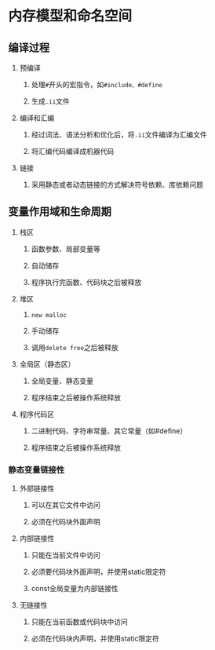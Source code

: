 # 内存模型和命名空间

## 编译过程

1.  预编译

    1.  处理`#`开头的宏指令，如`#include、#define`

    2.  生成`.ii`文件

2.  编译和汇编

    1.  经过词法、语法分析和优化后，将`.ii`文件编译为汇编文件

    2.  将汇编代码编译成机器代码

3.  链接

    1.  采用静态或者动态链接的方式解决符号依赖、库依赖问题

## 变量作用域和生命周期

1.  栈区

    1.  函数参数、局部变量等

    2.  自动储存

    3.  程序执行完函数、代码块之后被释放

2.  堆区

    1.  `new malloc`

    2.  手动储存

    3.  调用`delete free`之后被释放

3.  全局区（静态区）

    1.  全局变量、静态变量

    2.  程序结束之后被操作系统释放

4.  程序代码区

    1.  二进制代码、字符串常量、其它常量（如#define）

    2.  程序结束之后被操作系统释放

### 静态变量链接性

1.  外部链接性

    1.  可以在其它文件中访问

    2.  必须在代码块外面声明

2.  内部链接性

    1.  只能在当前文件中访问

    2.  必须要代码块外面声明，并使用static限定符

    3.  const全局变量为内部链接性

3.  无链接性

    1.  只能在当前函数或代码块中访问

    2.  必须在代码块内声明，并使用static限定符
